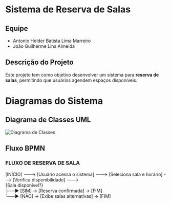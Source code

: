 # Sistema de Reserva de Salas

## Equipe
- Antonio Helder Batista Lima Marreiro
- João Guilherme Lins Almeida 

## Descrição do Projeto
Este projeto tem como objetivo desenvolver um sistema para **reserva de salas**, permitindo que usuários agendem espaços disponíveis.

# Diagramas do Sistema

## Diagrama de Classes UML
![Diagrama de Classes](link_da_imagem)

## Fluxo BPMN

### FLUXO DE RESERVA DE SALA

[INÍCIO] ---> [Usuário acessa o sistema] ---> [Seleciona sala e horário] ---> [Verifica disponibilidade] ---> <br>
{Sala disponível?} <br>
   ├──► [SIM] →    [Reserva confirmada] → [FIM] <br>
   └──► [NÃO] →   [Exibe salas alternativas] → [FIM] <br>
